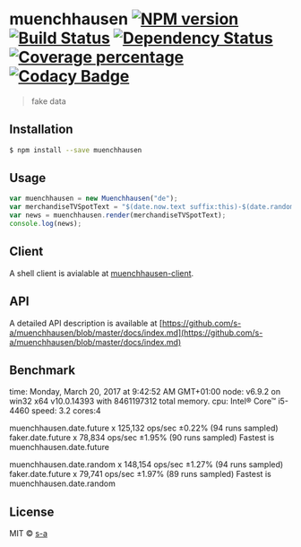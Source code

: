 # muenchhausen [![NPM version][npm-image]][npm-url] [![Build Status][travis-image]][travis-url] [![Dependency Status][daviddm-image]][daviddm-url] [![Coverage percentage][coveralls-image]][coveralls-url] [![Codacy Badge](https://api.codacy.com/project/badge/Grade/504801d3fc0d4d259a9160cc6b8cf492)](https://www.codacy.com/app/stephanahlf/muenchhausen?utm_source=github.com&amp;utm_medium=referral&amp;utm_content=s-a/muenchhausen&amp;utm_campaign=Badge_Grade)
> fake data

## Installation

```sh
$ npm install --save muenchhausen
```

## Usage
```javascript
var muenchhausen = new Muenchhausen("de");
var merchandiseTVSpotText = "$(date.now.text suffix:this)-$(date.random.value suffix:format,min:20200901)  $(date.random)";
var news = muenchhausen.render(merchandiseTVSpotText);
console.log(news);
```

## Client

A shell client is avialable at [muenchhausen-client](https://github.com/s-a/muenchhausen-client). 

## API
 A detailed API description is available at [https://github.com/s-a/muenchhausen/blob/master/docs/index.md](https://github.com/s-a/muenchhausen/blob/master/docs/index.md)


## Benchmark

time: Monday, March 20, 2017 at 9:42:52 AM GMT+01:00
node: v6.9.2 on win32 x64 v10.0.14393 with 8461197312 total memory.
cpu: Intel® Core™ i5-4460 speed: 3.2 cores:4

muenchhausen.date.future x 125,132 ops/sec ±0.22% (94 runs sampled)
faker.date.future x 78,834 ops/sec ±1.95% (90 runs sampled)
Fastest is muenchhausen.date.future

muenchhausen.date.random x 148,154 ops/sec ±1.27% (94 runs sampled)
faker.date.future x 79,741 ops/sec ±1.97% (89 runs sampled)
Fastest is muenchhausen.date.random

## License

MIT © [s-a](https://github.com/s-a)


[npm-image]: https://badge.fury.io/js/muenchhausen.svg
[npm-url]: https://npmjs.org/package/muenchhausen
[travis-image]: https://travis-ci.org/s-a/muenchhausen.svg?branch=master
[travis-url]: https://travis-ci.org/s-a/muenchhausen
[daviddm-image]: https://david-dm.org/s-a/muenchhausen.svg?theme=shields.io
[daviddm-url]: https://david-dm.org/s-a/muenchhausen
[coveralls-image]: https://coveralls.io/repos/github/s-a/muenchhausen/badge.svg?branch=master
[coveralls-url]: https://coveralls.io/github/s-a/muenchhausen?branch=master
